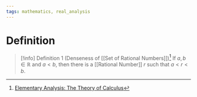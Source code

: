 ```yaml
---
tags: mathematics, real_analysis
---
```


# Definition

> [!info] Definition 1 (Denseness of [[Set of Rational Numbers]])[^1]
> If $a, b \in \mathbb{R}$ and $a < b$, then there is a [[Rational Number]] $r$ such that $a < r < b$.

[^1]: [Elementary Analysis: The Theory of Calculus](zotero://open-pdf/library/items/GUY2WR3V?page=37)